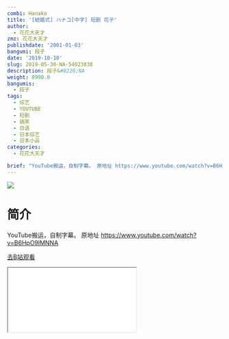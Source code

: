 ```yaml
---
combi: Hanako
title: '[結婚式] ハナコ[中字] 短剧 花子'
author:
  - 花花大天才
zmz: 花花大天才
publishdate: '2001-01-03'
bangumi: 段子
date: '2019-10-10'
slug: 2019-05-30-NA-54023838
description: 段子&#8226;NA
weight: 8990.0
bangumis:
  - 段子
tags:
  - 综艺
  - YOUTUBE
  - 短剧
  - 搞笑
  - 日语
  - 日本综艺
  - 日本小品
categories:
  - 花花大天才

brief: "YouTube搬运，自制字幕。 原地址 https://www.youtube.com/watch?v=B6HpO9lMNNA"
---
```

![](https://raw.githubusercontent.com/tcgriffith/owaraisite/master/static/tmpimg/2ea8253e0dde917787b1f96248dc8b3ca93ba48c.jpg.480.jpg)
# 简介  
YouTube搬运，自制字幕。
原地址 https://www.youtube.com/watch?v=B6HpO9lMNNA  

[去B站观看](https://www.bilibili.com/video/av54023838/)
<div class ="resp-container"><iframe class="testiframe" src="//player.bilibili.com/player.html?aid=54023838"", scrolling="no", allowfullscreen="true" > </iframe></div> 
